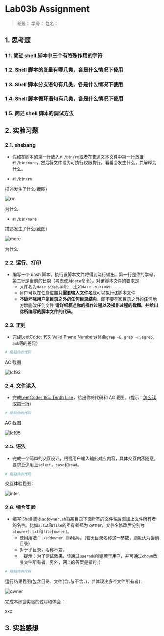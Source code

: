# Lab03b Assignment

> 班级：
> 学号：
> 姓名：

## 1. 思考题

### 1.1. 简述 shell 脚本中三个有特殊作用的字符

### 1.2. Shell 脚本的变量有哪几类，各是什么情况下使用

### 1.3. Shell 脚本分支语句有几类，各是什么情况下使用

### 1.4. Shell 脚本循环语句有几类，各是什么情况下使用

### 1.5. 简述 shell 脚本的调试方法

## 2. 实验习题

### 2.1. shebang

- 假如在脚本的第一行放入`#!/bin/rm`或者在普通文本文件中第一行放置`#!/bin/more`，然后将文件设为可执行权限执行，看看会发生什么，并解释为什么。

- `#!/bin/rm`

描述发生了什么(截图)

![rm](img/rm.jpg)

为什么

- `#!/bin/more`

描述发生了什么(截图)

![more](img/more.jpg)

为什么

### 2.2. 运行、打印

- 编写一个 bash 脚本，执行该脚本文件将得到两行输出，第一行是你的学号，第二行是当前的日期（考虑使用`date`命令）。对该脚本文件的要求是
  - 文件名为`date-${你的学号}`，比如`date-15131049`
  - 用户可以在任意位置**只需要输入文件名**就可以执行该脚本文件
  - **不破坏除用户家目录之外的任何目录结构**，即不要在家目录之外的任何地方增删改任何文件
    **请详细叙述你的操作过程以及操作过程的截图，并给出你所编写的脚本文件的代码。**

### 2.3. 正则

- 完成[LeetCode: 193. Valid Phone Numbers](https://leetcode-cn.com/problems/valid-phone-numbers/)(体会`grep -E`, `grep -P`, `egrep`, `awk`等的差异)

```bash
# 粘贴你的代码
```

AC 截图：

![lc193](img/fig.jpg)

### 2.4. 文件读入

- 完成[LeetCode: 195. Tenth Line](https://leetcode.com/problems/valid-phone-numbers/)，给出你的代码和 AC 截图。(提示：[怎么读取每一行](http://blog.sina.com.cn/s/blog_605f5b4f0101b0sd.html))

```bash
# 粘贴你的代码
```

AC 截图：

![lc195](img/fig.jpg)

### 2.5. 语法

- 完成一个简单的交互设计，根据用户输入输出对应内容，具体交互内容随意，要求至少用上`select`，`case`和`read`。

```bash
# 粘贴你的代码
```

交互体验截图：

![inter](img/fig.jpg)

### 2.6. 综合实验

- 编写 Shell 脚本`addowner.sh`将某目录下面所有的文件名后面加上文件所有者的名字。比如`a.txt`和`file`的所有者都为 owner，文件名修改后分别为`a[owner].txt`和`file[owner]`。
  - 使用用法：`./addowner 目录名称`。（若无目录名称这一参数，则默认为当前目录）
  - 对于子目录，名称不变。
  - （提示：为了测试效果，请通过`useradd`创建若干用户，并可通过`chown`改变文件所有者。另外，网上的答案是错的。）

```bash
# 粘贴你的代码
```

运行结果截图(包含目录、文件(含`.`与不含`.`)，并体现出多个文件所有者)：

![owner](img/fig.jpg)

完成本综合实验的过程和体会：

xxx

## 3. 实验感想
